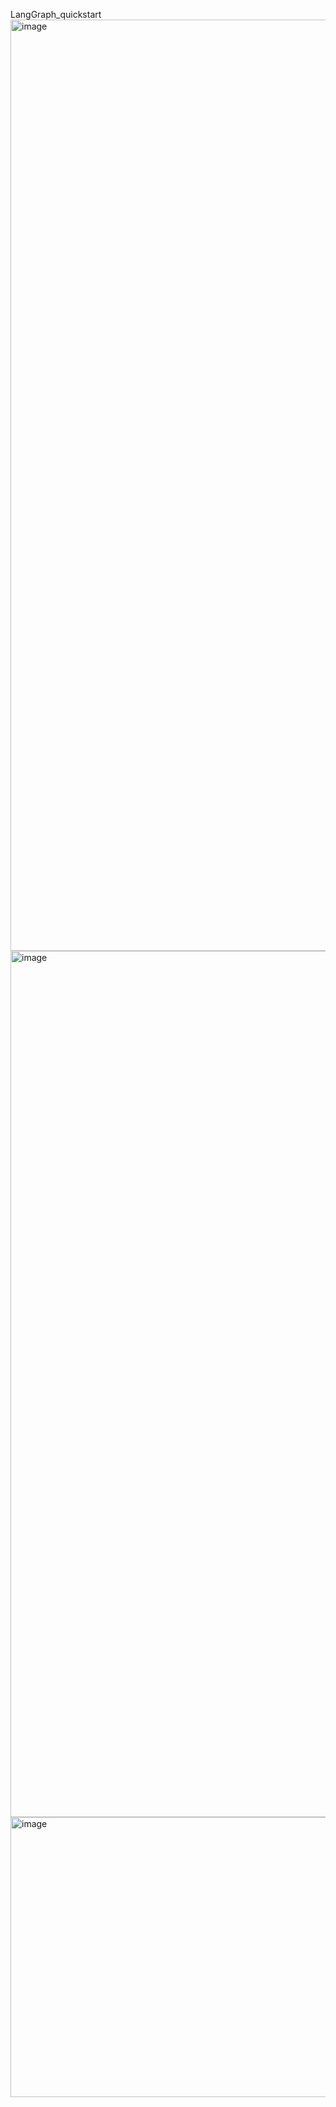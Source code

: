LangGraph_quickstart
<img width="1401" height="1490" alt="image" src="https://github.com/user-attachments/assets/f99a3267-fba8-40f0-a307-25aa203570ca" />
<img width="1397" height="1386" alt="image" src="https://github.com/user-attachments/assets/0d6d2731-d905-4e5c-84b8-62e2cda7b796" />
<img width="1399" height="448" alt="image" src="https://github.com/user-attachments/assets/da046aab-9a13-4c58-bfa2-6abd5f977abc" />


